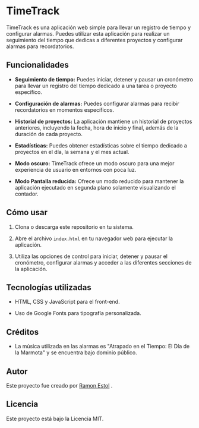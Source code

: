 # TimeTrack

TimeTrack es una aplicación web simple para llevar un registro de tiempo y configurar alarmas. Puedes utilizar esta aplicación para realizar un seguimiento del tiempo que dedicas a diferentes proyectos y configurar alarmas para recordatorios.

## Funcionalidades

- **Seguimiento de tiempo:** Puedes iniciar, detener y pausar un cronómetro para llevar un registro del tiempo dedicado a una tarea o proyecto específico.

- **Configuración de alarmas:** Puedes configurar alarmas para recibir recordatorios en momentos específicos.

- **Historial de proyectos:** La aplicación mantiene un historial de proyectos anteriores, incluyendo la fecha, hora de inicio y final, además de la duración de cada proyecto.

- **Estadísticas:** Puedes obtener estadísticas sobre el tiempo dedicado a proyectos en el día, la semana y el mes actual.

- **Modo oscuro:** TimeTrack ofrece un modo oscuro para una mejor experiencia de usuario en entornos con poca luz.

- **Modo Pantalla reducida:** Ofrece un modo reducido para mantener la aplicación ejecutado en segunda plano solamente visualizando el contador.

## Cómo usar

1. Clona o descarga este repositorio en tu sistema.

2. Abre el archivo `index.html` en tu navegador web para ejecutar la aplicación.

3. Utiliza las opciones de control para iniciar, detener y pausar el cronómetro, configurar alarmas y acceder a las diferentes secciones de la aplicación.

## Tecnologías utilizadas

- HTML, CSS y JavaScript para el front-end.

- Uso de Google Fonts para tipografía personalizada.

## Créditos

- La música utilizada en las alarmas es "Atrapado en el Tiempo: El Día de la Marmota" y se encuentra bajo dominio público.

## Autor

Este proyecto fue creado por [Ramon Estol](https://www.ramonestol.com) .

## Licencia

Este proyecto está bajo la Licencia MIT. 
